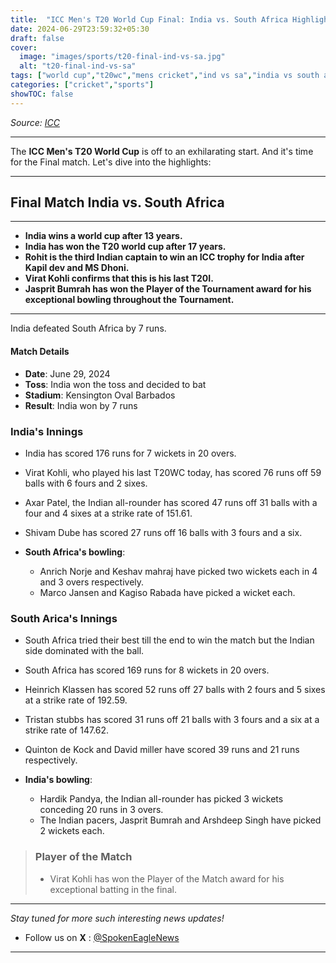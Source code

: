 ```yaml
---
title:  "ICC Men's T20 World Cup Final: India vs. South Africa Highlights"
date: 2024-06-29T23:59:32+05:30
draft: false
cover:
  image: "images/sports/t20-final-ind-vs-sa.jpg"
  alt: "t20-final-ind-vs-sa"
tags: ["world cup","t20wc","mens cricket","ind vs sa","india vs south africa"]
categories: ["cricket","sports"]
showTOC: false
---
```


_Source: [ICC](https://x.com/ICC)_

---

The **ICC Men's T20 World Cup** is off to an exhilarating start. And it's time for the Final match. Let's dive into the highlights:

---

## Final Match  India vs. South Africa 

---
- **India wins a world cup after 13 years.**
- **India has won the T20 world cup after 17 years.**
- **Rohit is the third Indian captain to win an ICC trophy for India after Kapil dev and MS Dhoni.**
- **Virat Kohli confirms that this is his last T20I.**
- **Jasprit Bumrah has won the Player of the Tournament award for his exceptional bowling throughout the Tournament.**
---

India defeated South Africa by 7 runs.

#### Match Details
- **Date**: June 29, 2024
- **Toss**: India won the toss and decided to bat
- **Stadium**: Kensington Oval Barbados
- **Result**: India won by 7 runs

### India's Innings
- India has scored 176 runs for 7 wickets in 20 overs.
- Virat Kohli, who played his last T20WC today, has scored 76 runs off 59 balls with 6 fours and 2 sixes.
- Axar Patel, the Indian all-rounder has scored 47 runs off 31 balls with a four and 4 sixes at a strike rate of 151.61.
- Shivam Dube has scored 27 runs off 16 balls with 3 fours and a six.

- **South Africa's bowling**:
  - Anrich Norje and Keshav mahraj have picked two wickets each in 4 and 3 overs respectively.
  - Marco Jansen and Kagiso Rabada have picked a wicket each.

### South Arica's Innings
- South Africa tried their best till the end to win the match but the Indian side dominated with the ball.
- South Africa has scored 169 runs for 8 wickets in 20 overs.
- Heinrich Klassen has scored 52 runs off 27 balls with 2 fours and 5 sixes at a strike rate of 192.59.
- Tristan stubbs has scored 31 runs off 21 balls with 3 fours and a six at a strike rate of 147.62.
- Quinton de Kock and David miller have scored 39 runs and 21 runs respectively.

- **India's bowling**:
  - Hardik Pandya, the Indian all-rounder has picked 3 wickets conceding 20 runs in 3 overs.
  - The Indian pacers, Jasprit Bumrah and Arshdeep Singh have picked 2 wickets each.


>### Player of the Match
>- Virat Kohli has won the Player of the Match award for his exceptional batting in the final.


---

_Stay tuned for more such interesting news updates!_
- Follow us on **X** : [@SpokenEagleNews](https://x.com/SpokenEagleNews?t=YP2NMSxVIYUbD9VoQukz8g&s=08)

---
